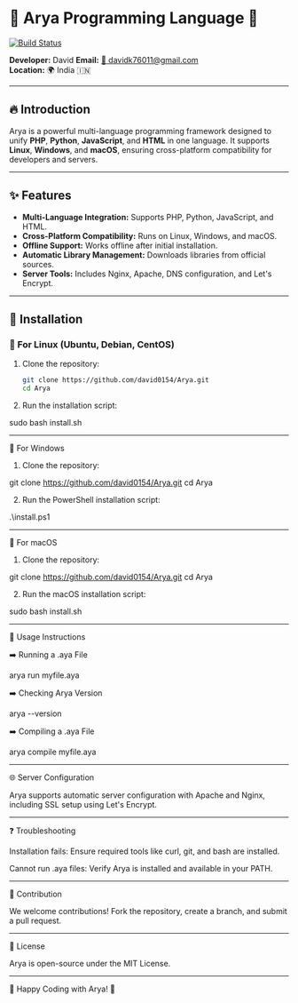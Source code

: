 # 🌟 Arya Programming Language 🌟  
[![Build Status](https://img.shields.io/badge/build-passing-brightgreen)](https://github.com/david0154/Arya)  

**Developer:** David
**Email:** [📧 davidk76011@gmail.com](mailto:davidk76011@gmail.com)  
**Location:** 🌍  India 🇮🇳  

---

## 🔥 Introduction  
Arya is a powerful multi-language programming framework designed to unify **PHP**, **Python**, **JavaScript**, and **HTML** in one language. It supports **Linux**, **Windows**, and **macOS**, ensuring cross-platform compatibility for developers and servers.  

---

## ✨ Features  
- **Multi-Language Integration:** Supports PHP, Python, JavaScript, and HTML.  
- **Cross-Platform Compatibility:** Runs on Linux, Windows, and macOS.  
- **Offline Support:** Works offline after initial installation.  
- **Automatic Library Management:** Downloads libraries from official sources.  
- **Server Tools:** Includes Nginx, Apache, DNS configuration, and Let's Encrypt.  

---

## 🚀 Installation  

### 📌 For Linux (Ubuntu, Debian, CentOS)  
1. Clone the repository:  
   ```bash
   git clone https://github.com/david0154/Arya.git
   cd Arya

2. Run the installation script:

sudo bash install.sh




---

📌 For Windows

1. Clone the repository:

git clone https://github.com/david0154/Arya.git
cd Arya


2. Run the PowerShell installation script:

.\install.ps1




---

📌 For macOS

1. Clone the repository:

git clone https://github.com/david0154/Arya.git
cd Arya


2. Run the macOS installation script:

sudo bash install.sh




---

🎯 Usage Instructions

➡️ Running a .aya File

arya run myfile.aya

➡️ Checking Arya Version

arya --version

➡️ Compiling a .aya File

arya compile myfile.aya


---

🌐 Server Configuration

Arya supports automatic server configuration with Apache and Nginx, including SSL setup using Let's Encrypt.


---

❓ Troubleshooting

Installation fails: Ensure required tools like curl, git, and bash are installed.

Cannot run .aya files: Verify Arya is installed and available in your PATH.



---

🤝 Contribution

We welcome contributions! Fork the repository, create a branch, and submit a pull request.


---

📄 License

Arya is open-source under the MIT License.


---

🌟 Happy Coding with Arya! 🌟
